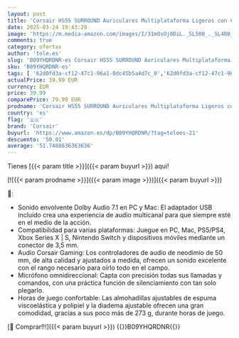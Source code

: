 ```yaml
---
layout: post
title: 'Corsair HS55 SURROUND Auriculares Multiplataforma Ligeros con Cable para Juegos - Sonido Envolvente Dolby 7.1 - Compatible con iCUE - PC  Mac  PS5  PS4  Xbox  Nintendo Switch  Móvil - Blanco'
date: 2025-03-24 19:43:29
image: 'https://m.media-amazon.com/images/I/31mOsOj0DiL._SL500_._SL400_.jpg'
comments: true
category: ofertas
author: 'tole.es'
slug: 'B09YHQRDNR-es Corsair HS55 SURROUND Auriculares Multiplataforma Ligeros...'
sku: 'B09YHQRDNR-es'
tags: [ '62d0fd3a-cf12-47c1-96a1-0dc45b5a4d7c_0','62d0fd3a-cf12-47c1-96a1-0dc45b5a4d7c_5501','62d0fd3a-cf12-47c1-96a1-0dc45b5a4d7c_7201','Accesorios para Juegos PC','Accessories  gaming','Arborist Merchandising Root','Auriculares gaming para PC','Informática','Juegos y Accesorios para PC','Self Service','Special Features Stores','Videojuegos','corsair','nintendo','ps4','ps5','xbox','🇪🇸', ]
actualPrice: 39.99 EUR
currency: EUR
price: 39.99
comparePrice: 79.99 EUR
prodname: 'Corsair HS55 SURROUND Auriculares Multiplataforma Ligeros con Cable para Juegos - Sonido Envolvente Dolby 7.1 - Compatible con iCUE - PC  Mac  PS5  PS4  Xbox  Nintendo Switch  Móvil - Blanco'
country: 'es'
flag: '🇪🇸'
brand: 'Corsair'
buyurl: 'https://www.amazon.es/dp/B09YHQRDNR/?tag=tolees-21'
descuento: '50.01'
average: '51.7488636363636'
---
```


Tienes [{{< param title >}}]({{< param buyurl >}}) aqui!

[![{{< param prodname >}}]({{< param image >}})]({{< param buyurl >}})

🔎:

- Sonido envolvente Dolby Audio 7.1 en PC y Mac: El adaptador USB incluido crea una experiencia de audio multicanal para que siempre esté en el medio de la acción.
- Compatibilidad para varias plataformas: Juegue en PC, Mac, PS5/PS4, Xbox Series X | S, Nintendo Switch y dispositivos móviles mediante un conector de 3,5 mm.
- Audio Corsair Gaming: Los controladores de audio de neodimio de 50 mm, de alta calidad y ajustados a medida, ofrecen un sonido excelente con el rango necesario para oírlo todo en el campo.
- Micrófono omnidireccional: Capta con precisión todas sus llamadas y comandos, con una práctica función de silenciamiento con tan solo plegarlo.
- Horas de juego confortable: Las almohadillas ajustables de espuma viscoelástica y polipiel y la diadema ajustable ofrecen una gran comodidad, gracias a sus poco más de 273 g, durante horas de juego.

[🛒 Comprar!!!]({{< param buyurl >}})
{{<world>}}B09YHQRDNR{{</world>}}
